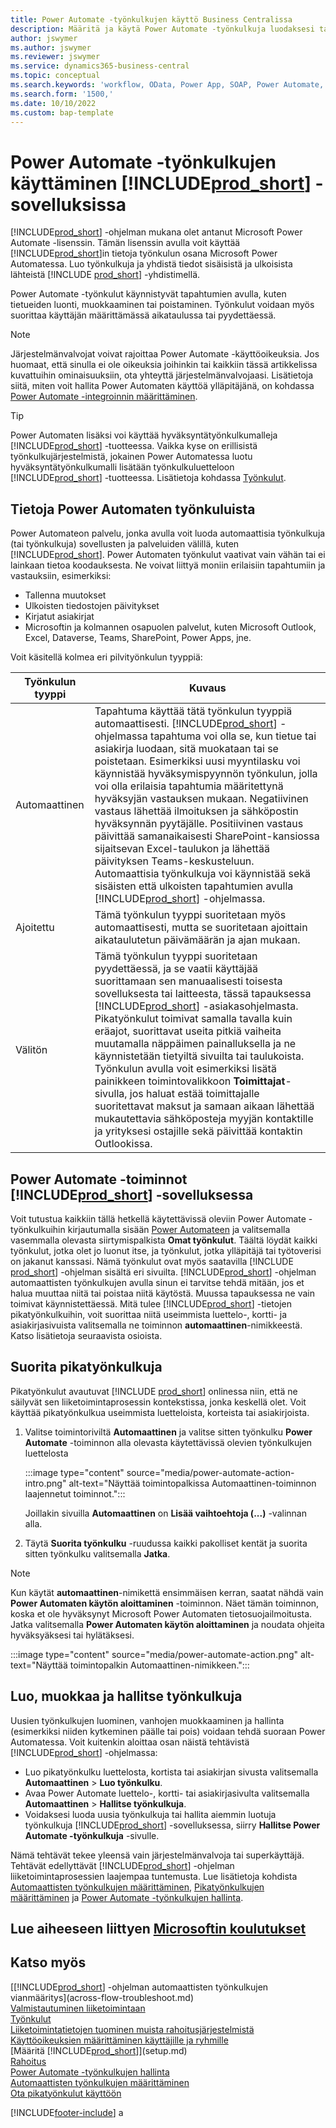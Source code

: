 ```yaml
---
title: Power Automate -työnkulkujen käyttö Business Centralissa
description: Määritä ja käytä Power Automate -työnkulkuja luodaksesi tai muuttaaksesi Business Centralin tietoja.
author: jswymer
ms.author: jswymer
ms.reviewer: jswymer
ms.service: dynamics365-business-central
ms.topic: conceptual
ms.search.keywords: 'workflow, OData, Power App, SOAP, Power Automate,'
ms.search.form: '1500,'
ms.date: 10/10/2022
ms.custom: bap-template
---
```

# Power Automate -työnkulkujen käyttäminen [!INCLUDE[prod_short](includes/prod_short.md)] -sovelluksissa

[!INCLUDE[prod_short](includes/prod_short.md)] -ohjelman mukana olet antanut Microsoft Power Automate -lisenssin. Tämän lisenssin avulla voit käyttää [!INCLUDE[prod_short](includes/prod_short.md)]in tietoja työnkulun osana Microsoft Power Automatessa. Luo työnkulkuja ja yhdistä tiedot sisäisistä ja ulkoisista lähteistä [!INCLUDE [prod_short](includes/prod_short.md)] -yhdistimellä.

Power Automate -työnkulut käynnistyvät tapahtumien avulla, kuten tietueiden luonti, muokkaaminen tai poistaminen. Työnkulut voidaan myös suorittaa käyttäjän määrittämässä aikataulussa tai pyydettäessä.

> [!NOTE]
> Järjestelmänvalvojat voivat rajoittaa Power Automate -käyttöoikeuksia. Jos huomaat, että sinulla ei ole oikeuksia joihinkin tai kaikkiin tässä artikkelissa kuvattuihin ominaisuuksiin, ota yhteyttä järjestelmänvalvojaasi. Lisätietoja siitä, miten voit hallita Power Automaten käyttöä ylläpitäjänä, on kohdassa [Power Automate -integroinnin määrittäminen](/dynamics365/business-central/dev-itpro/powerplatform/power-automate-setup).

<!-- You must have a valid account with both [!INCLUDE[prod_short](includes/prod_short.md)] and Power Automate. --> 

> [!TIP]
> Power Automaten lisäksi voi käyttää hyväksyntätyönkulkumalleja [!INCLUDE[prod_short](includes/prod_short.md)] -tuotteessa. Vaikka kyse on erillisistä työnkulkujärjestelmistä, jokainen Power Automatessa luotu hyväksyntätyönkulkumalli lisätään työnkulkuluetteloon [!INCLUDE[prod_short](includes/prod_short.md)] -tuotteessa. Lisätietoja kohdassa [Työnkulut](across-workflow.md).

## Tietoja Power Automaten työnkuluista

Power Automateon palvelu, jonka avulla voit luoda automaattisia työnkulkuja (tai työnkulkuja) sovellusten ja palveluiden välillä, kuten [!INCLUDE[prod_short](includes/prod_short.md)]. Power Automaten työnkulut vaativat vain vähän tai ei lainkaan tietoa koodauksesta. Ne voivat liittyä moniin erilaisiin tapahtumiin ja vastauksiin, esimerkiksi:
- Tallenna muutokset
- Ulkoisten tiedostojen päivitykset
- Kirjatut asiakirjat
- Microsoftin ja kolmannen osapuolen palvelut, kuten Microsoft Outlook, Excel, Dataverse, Teams, SharePoint, Power Apps, jne.

Voit käsitellä kolmea eri pilvityönkulun tyyppiä:

|Työnkulun tyyppi|Kuvaus|
|---------|-----------|
|Automaattinen|Tapahtuma käyttää tätä työnkulun tyyppiä automaattisesti. [!INCLUDE[prod_short](includes/prod_short.md)] -ohjelmassa tapahtuma voi olla se, kun tietue tai asiakirja luodaan, sitä muokataan tai se poistetaan. Esimerkiksi uusi myyntilasku voi käynnistää hyväksymispyynnön työnkulun, jolla voi olla erilaisia tapahtumia määritettynä hyväksyjän vastauksen mukaan. Negatiivinen vastaus lähettää ilmoituksen ja sähköpostin hyväksynnän pyytäjälle. Positiivinen vastaus päivittää samanaikaisesti SharePoint-kansiossa sijaitsevan Excel-taulukon ja lähettää päivityksen Teams-keskusteluun. Automaattisia työnkulkuja voi käynnistää sekä sisäisten että ulkoisten tapahtumien avulla [!INCLUDE[prod_short](includes/prod_short.md)] -ohjelmassa.|
|Ajoitettu|Tämä työnkulun tyyppi suoritetaan myös automaattisesti, mutta se suoritetaan ajoittain aikataulutetun päivämäärän ja ajan mukaan. |
|Välitön |Tämä työnkulun tyyppi suoritetaan pyydettäessä, ja se vaatii käyttäjää suorittamaan sen manuaalisesti toisesta sovelluksesta tai laitteesta, tässä tapauksessa [!INCLUDE[prod_short](includes/prod_short.md)] -asiakasohjelmasta. Pikatyönkulut toimivat samalla tavalla kuin eräajot, suorittavat useita pitkiä vaiheita muutamalla näppäimen painalluksella ja ne käynnistetään tietyiltä sivuilta tai taulukoista. Työnkulun avulla voit esimerkiksi lisätä painikkeen toimintovalikkoon **Toimittajat**-sivulla, jos haluat estää toimittajalle suoritettavat maksut ja samaan aikaan lähettää mukautettavia sähköposteja myyjän kontaktille ja yrityksesi ostajille sekä päivittää kontaktin Outlookissa. |

## Power Automate -toiminnot [!INCLUDE[prod_short](includes/prod_short.md)] -sovelluksessa

Voit tutustua kaikkiin tällä hetkellä käytettävissä oleviin Power Automate -työnkulkuihin kirjautumalla sisään [Power Automateen](https://powerautomate.com) ja valitsemalla vasemmalla olevasta siirtymispalkista **Omat työnkulut**. Täältä löydät kaikki työnkulut, jotka olet jo luonut itse, ja työnkulut, jotka ylläpitäjä tai työtoverisi on jakanut kanssasi. Nämä työnkulut ovat myös saatavilla [!INCLUDE [prod_short](includes/prod_short.md)] -ohjelman sisältä eri sivuilta. [!INCLUDE[prod_short](includes/prod_short.md)] -ohjelman automaattisten työnkulkujen avulla sinun ei tarvitse tehdä mitään, jos et halua muuttaa niitä tai poistaa niitä käytöstä. Muussa tapauksessa ne vain toimivat käynnistettäessä. Mitä tulee [!INCLUDE[prod_short](includes/prod_short.md)] -tietojen pikatyönkulkuihin, voit suorittaa niitä useimmista luettelo-, kortti- ja asiakirjasivuista valitsemalla ne toiminnon **automaattinen**-nimikkeestä. Katso lisätietoja seuraavista osioista.

<!--

## Automated flows

With Power Automate, you can create business flows directly in-house and rely on citizen developers. Automated workflows can be started by both internal and external events in [!INCLUDE[prod_short](includes/prod_short.md)], and also be set to run periodically. Learn more and get instructions on how to create flows in the [Set Up Automated Workflows](/dynamics365/business-central/dev-itpro/powerplatform/automate-workflows) article in the administration content.

-->

## Suorita pikatyönkulkuja

Pikatyönkulut avautuvat [!INCLUDE [prod_short](includes/prod_short.md)] onlinessa niin, että ne säilyvät sen liiketoimintaprosessin kontekstissa, jonka keskellä olet. Voit käyttää pikatyönkulkua useimmista luetteloista, korteista tai asiakirjoista.

1. Valitse toimintoriviltä **Automaattinen** ja valitse sitten työnkulku **Power Automate** -toiminnon alla olevasta käytettävissä olevien työnkulkujen luettelosta

    :::image type="content" source="media/power-automate-action-intro.png" alt-text="Näyttää toimintopalkissa Automaattinen-toiminnon laajennetut toiminnot.":::

    Joillakin sivuilla **Automaattinen** on **Lisää vaihtoehtoja (...)** -valinnan alla. 
2. Täytä **Suorita työnkulku** -ruudussa kaikki pakolliset kentät ja suorita sitten työnkulku valitsemalla **Jatka**.

> [!NOTE]
> Kun käytät **automaattinen**-nimikettä ensimmäisen kerran, saatat nähdä vain **Power Automaten käytön aloittaminen** -toiminnon. Näet tämän toiminnon, koska et ole hyväksynyt Microsoft Power Automaten tietosuojailmoitusta. Jatka valitsemalla **Power Automaten käytön aloittaminen** ja noudata ohjeita hyväksyäksesi tai hylätäksesi.  
>
> :::image type="content" source="media/power-automate-action.png" alt-text="Näyttää toimintopalkin Automaattinen-nimikkeen.":::

<!--

[!INCLUDE [prod_short](includes/prod_short.md)] can run a Power Automate flow from most list, card, and document pages. Once the admin has connected [!INCLUDE [prod_short](includes/prod_short.md)] with Power Automate, you'll see any flows your organization has added when you choose the **Automate** action on the relevant pages. Instant flows are run without leaving [!INCLUDE [prod_short](includes/prod_short.md)]. Learn more in the [Set Up Automated Workflows](/dynamics365/business-central/dev-itpro/powerplatform/automate-workflows) article in the administration content.

These instant flows open on a page inside [!INCLUDE [prod_short](includes/prod_short.md)] online so you can remain within the context of the business process you were in the middle of. Choose the **Automate** action—on some pages nested under the **More Options** menu—choose the **Power Automate** menu item, then choose the relevant link to trigger the workflow. The connection to Power Automate is already set up for you.

Most flows require you to fill in a field or two before you choose the **Run flow** action.

> [!TIP]
> If you don't see an **Automate** action, then your [!INCLUDE [prod_short](includes/prod_short.md)] probably hasn't yet been set up to use Power Automate. Learn more from your admin.-->

## Luo, muokkaa ja hallitse työnkulkuja

Uusien työnkulkujen luominen, vanhojen muokkaaminen ja hallinta (esimerkiksi niiden kytkeminen päälle tai pois) voidaan tehdä suoraan Power Automatessa. Voit kuitenkin aloittaa osan näistä tehtävistä [!INCLUDE[prod_short](includes/prod_short.md)] -ohjelmassa:

- Luo pikatyönkulku luettelosta, kortista tai asiakirjan sivusta valitsemalla **Automaattinen** > **Luo työnkulku**.
- Avaa Power Automate luettelo-, kortti- tai asiakirjasivulta valitsemalla **Automaattinen** > **Hallitse työnkulkuja**.
- Voidaksesi luoda uusia työnkulkuja tai hallita aiemmin luotuja työnkulkuja [!INCLUDE[prod_short](includes/prod_short.md)] -sovelluksessa, siirry **Hallitse Power Automate -työnkulkuja** -sivulle.

Nämä tehtävät tekee yleensä vain järjestelmänvalvoja tai superkäyttäjä. Tehtävät edellyttävät [!INCLUDE[prod_short](includes/prod_short.md)] -ohjelman liiketoimintaprosessien laajempaa tuntemusta. Lue lisätietoja kohdista [Automaattisten työnkulkujen määrittäminen](/dynamics365/business-central/dev-itpro/powerplatform/automate-workflows), [Pikatyönkulkujen määrittäminen](/dynamics365/business-central/dev-itpro/powerplatform/instant-flows) ja [Power Automate -työnkulkujen hallinta](/dynamics365/business-central/dev-itpro/powerplatform/manage-power-automate-flows).
<!-- 

## Add more automated flows and instant flows

You can create flows through the [powerautomate.microsoft.com](https://powerautomate.microsoft.com) website. However, if your admin has switched on the capability to run Power Automate flows from inside [!INCLUDE [prod_short](includes/prod_short.md)] online, you can start the process of building a flow from the **Automate** action on the relevant pages, which can be found under the **More Options** menu depending on the page. Then choose the **Power Automate** menu item, and then choose the **Create a flow** action. Power Automate then opens in a new browser tab, and you're signed in automatically.

You can find sample templates to adapt to your company and all available trigger events, using both [!INCLUDE [prod_short](includes/prod_short.md)] and external tools, by choosing the **Connectors** menu on the Power Automate website. Learn more about available templates and triggers in the [Set Up Automated Workflows](/dynamics365/business-central/dev-itpro/powerplatform/automate-workflows) article in the administration content.

## Create and manage Power Automate flows

You can create new flows or manage existing Power Automate flows in [!INCLUDE [prod_short](includes/prod_short.md)] on the **Manage Power Automate Flows** page. Learn more in the [Manage Power Automate Flows](/dynamics365/business-central/dev-itpro/powerplatform/manage-power-automate-flows) article in the administration content.

<!--
You can also manage available Power Automate workflows on the **Workflows** page in [!INCLUDE[prod_short](includes/prod_short.md)]. The page lists both the built-in approval and Power Automate workflows, with options for the latter to enable/disable, delete, and view the workflow on the Power Automate website.-->

## Lue aiheeseen liittyen [Microsoftin koulutukset](/training/modules/use-power-automate/)

## Katso myös

[[!INCLUDE[prod_short](includes/prod_short.md)] -ohjelman automaattisten työnkulkujen vianmääritys](across-flow-troubleshoot.md)  
[Valmistautuminen liiketoimintaan](ui-get-ready-business.md)  
[Työnkulut](across-workflow.md)  
[Liiketoimintatietojen tuominen muista rahoitusjärjestelmistä](across-import-data-configuration-packages.md)  
[Käyttöoikeuksien määrittäminen käyttäjille ja ryhmille](ui-define-granular-permissions.md)  
[Määritä [!INCLUDE[prod_short](includes/prod_short.md)]](setup.md)  
[Rahoitus](finance.md)  
[Power Automate -työnkulkujen hallinta](/dynamics365/business-central/dev-itpro/powerplatform/manage-power-automate-flows)  
[Automaattisten työnkulkujen määrittäminen](/dynamics365/business-central/dev-itpro/powerplatform/automate-workflows)  
[Ota pikatyönkulut käyttöön](/dynamics365/business-central/dev-itpro/powerplatform/instant-flows)  

[!INCLUDE[footer-include](includes/footer-banner.md)]
a
